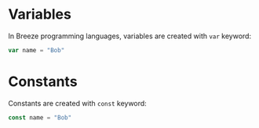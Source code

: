 # Variables 

In Breeze programming languages, variables are created with ```var``` keyword:

```js
var name = "Bob"
```

# Constants 

Constants are created with ```const``` keyword:

```js
const name = "Bob"
```
